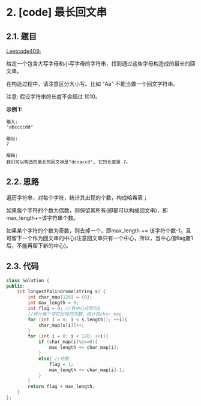 # 2. [code] 最长回文串

## 2.1. 题目

[Leetcode409:](https://leetcode-cn.com/problems/longest-palindrome)

给定一个包含大写字母和小写字母的字符串，找到通过这些字母构造成的最长的回文串。

在构造过程中，请注意区分大小写。比如 "Aa" 不能当做一个回文字符串。

注意:
假设字符串的长度不会超过 1010。

**示例 1:**

```
输入:
"abccccdd"

输出:
7

解释:
我们可以构造的最长的回文串是"dccaccd", 它的长度是 7。
```


## 2.2. 思路

遍历字符串，对每个字符，统计其出现的个数，构成哈希表；

如果每个字符的个数为偶数，则保留其所有(即都可以构成回文串)，即max_length+=该字符串个数。

如果某个字符的个数为奇数，则去掉一个，即max_length += 该字符个数-1。且可留下一个作为回文串的中心(注意回文串只有一个中心，所以，当中心值flag置1后，不能再留下新的中心)。

## 2.3. 代码

```c++
class Solution {
public:
    int longestPalindrome(string s) {
        int char_map[128] = {0};
        int max_length = 0;
        int flag = 0; //有中心点则为1
        //统计每个字符出现的次数，统计在char_map
        for (int i = 0; i < s.length(); ++i){
            char_map[s[i]]++;
        }
        for (int i = 0; i < 128; ++i){
            if (char_map[i]%2==0){
                max_length += char_map[i];
            }
            else{ //奇数
                flag = 1;
                max_length += char_map[i]-1;
            }
        }
        return flag + max_length;
    }
};
```